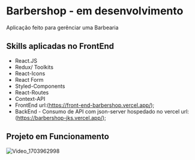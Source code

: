 # Barbershop - em desenvolvimento 

Aplicação feito para gerênciar uma Barbearia

## Skills aplicadas no FrontEnd

- React.JS
- Redux/ Toolkits
- React-Icons
- React Form
- Styled-Components
- React-Routes
- Context-API
- FrontEnd url:(https://front-end-barbershop.vercel.app/);
- BackEnd - Consumo de API com json-server hospedado no vercel url:(https://barbershop-jks.vercel.app/);

## Projeto em Funcionamento
![Video_1703962998](https://github.com/cajui54/front-end-barbershop/assets/42698730/86bf2723-1d76-4824-92e4-206f6344b55d)


